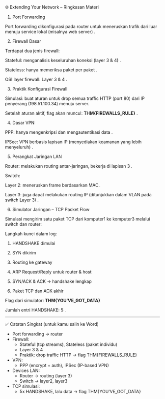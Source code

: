 🌐 Extending Your Network – Ringkasan Materi

1. Port Forwarding

Port forwarding dikonfigurasi pada router untuk meneruskan trafik dari luar menuju service lokal (misalnya web server)  .


2. Firewall Dasar

Terdapat dua jenis firewall:

Stateful: menganalisis keseluruhan koneksi (layer 3 & 4)  .

Stateless: hanya memeriksa paket per paket  .


OSI layer firewall: Layer 3 & 4  .


3. Praktik Konfigurasi Firewall

Simulasi: buat aturan untuk drop semua traffic HTTP (port 80) dari IP penyerang (198.51.100.34) menuju server.

Setelah aturan aktif, flag akan muncul: **THM{FIREWALLS_RULE}**  .


4. Dasar VPN

PPP: hanya mengenkripsi dan mengautentikasi data  .

IPSec: VPN berbasis lapisan IP (menyediakan keamanan yang lebih menyeluruh)  .


5. Perangkat Jaringan LAN

Router: melakukan routing antar-jaringan, bekerja di lapisan 3  .

Switch:

Layer 2: meneruskan frame berdasarkan MAC.

Layer 3: juga dapat melakukan routing IP (ditunjukkan dalam VLAN pada switch Layer 3)  .



6. Simulator Jaringan – TCP Packet Flow

Simulasi mengirim satu paket TCP dari komputer1 ke komputer3 melalui switch dan router:

Langkah kunci dalam log:

1. HANDSHAKE dimulai


2. SYN dikirim


3. Routing ke gateway


4. ARP Request/Reply untuk router & host


5. SYN/ACK & ACK → handshake lengkap


6. Paket TCP dan ACK akhir



Flag dari simulator: **THM{YOU’VE_GOT_DATA}**

Jumlah entri HANDSHAKE: 5  .



---

✅ Catatan Singkat (untuk kamu salin ke Word)

- Port forwarding → router
- Firewall:
  - Stateful (tcp streams), Stateless (paket individu)
  - Layer 3 & 4
  - Praktik: drop traffic HTTP → flag THM{FIREWALLS_RULE}
- VPN:
  - PPP (encrypt + auth), IPSec (IP-based VPN)
- Devices LAN:
  - Router → routing (layer 3)
  - Switch → layer2, layer3
- TCP simulasi:
  - 5x HANDSHAKE, lalu data → flag THM{YOU’VE_GOT_DATA}

